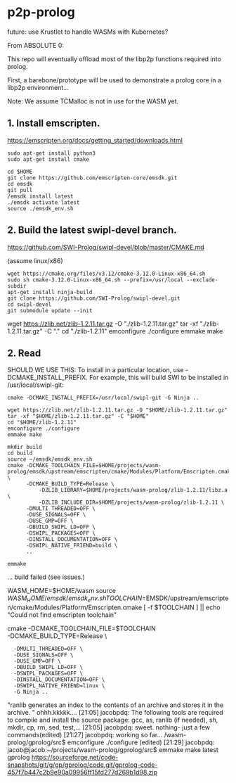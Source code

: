 # p2p-prolog

future: use Krustlet to handle WASMs with Kubernetes?

From ABSOLUTE 0:


This repo will eventually offload most of the libp2p functions required into prolog.

First, a barebone/prototype will be used to demonstrate a prolog core in a libp2p environment...

Note: We assume TCMalloc is not in use for the WASM yet.

## 1. Install emscripten.

<https://emscripten.org/docs/getting_started/downloads.html>

```
sudo apt-get install python3
sudo apt-get install cmake

cd $HOME
git clone https://github.com/emscripten-core/emsdk.git
cd emsdk
git pull
/emsdk install latest
./emsdk activate latest
source ./emsdk_env.sh
```

## 2. Build the latest swipl-devel branch.
<https://github.com/SWI-Prolog/swipl-devel/blob/master/CMAKE.md>

(assume linux/x86)
```
wget https://cmake.org/files/v3.12/cmake-3.12.0-Linux-x86_64.sh
sudo sh cmake-3.12.0-Linux-x86_64.sh --prefix=/usr/local --exclude-subdir
apt-get install ninja-build
git clone https://github.com/SWI-Prolog/swipl-devel.git
cd swipl-devel
git submodule update --init
```

wget https://zlib.net/zlib-1.2.11.tar.gz -O "./zlib-1.2.11.tar.gz"
tar -xf "./zlib-1.2.11.tar.gz" -C "."
cd "./zlib-1.2.11"
emconfigure ./configure
emmake make


## 2. Read


SHOULD WE USE THIS: To install in a particular location, use -DCMAKE_INSTALL_PREFIX. For example, this will build SWI to be installed in /usr/local/swipl-git:

```
cmake -DCMAKE_INSTALL_PREFIX=/usr/local/swipl-git -G Ninja ..
```

```
wget https://zlib.net/zlib-1.2.11.tar.gz -O "$HOME/zlib-1.2.11.tar.gz"
tar -xf "$HOME/zlib-1.2.11.tar.gz" -C "$HOME"
cd "$HOME/zlib-1.2.11"
emconfigure ./configure
emmake make

mkdir build
cd build
source ~/emsdk/emsdk_env.sh
cmake -DCMAKE_TOOLCHAIN_FILE=$HOME/projects/wasm-prolog/emsdk/upstream/emscripten/cmake/Modules/Platform/Emscripten.cmake \
      -DCMAKE_BUILD_TYPE=Release \
		  -DZLIB_LIBRARY=$HOME/projects/wasm-prolog/zlib-1.2.11/libz.a \
		  -DZLIB_INCLUDE_DIR=$HOME/projects/wasm-prolog/zlib-1.2.11 \
      -DMULTI_THREADED=OFF \
      -DUSE_SIGNALS=OFF \
      -DUSE_GMP=OFF \
      -DBUILD_SWIPL_LD=OFF \
      -DSWIPL_PACKAGES=OFF \
      -DINSTALL_DOCUMENTATION=OFF \
      -DSWIPL_NATIVE_FRIEND=build \
      ..

emmake
```

... build failed (see issues.)




WASM_HOME=$HOME/wasm
source $WASM_HOME/emsdk/emsdk_env.sh
TOOLCHAIN=$EMSDK/upstream/emscripten/cmake/Modules/Platform/Emscripten.cmake
[ -f $TOOLCHAIN ] || echo "Could not find emscripten toolchain"

cmake -DCMAKE_TOOLCHAIN_FILE=$TOOLCHAIN \
          -DCMAKE_BUILD_TYPE=Release \

	  -DMULTI_THREADED=OFF \
	  -DUSE_SIGNALS=OFF \
	  -DUSE_GMP=OFF \
	  -DBUILD_SWIPL_LD=OFF \
	  -DSWIPL_PACKAGES=OFF \
	  -DINSTALL_DOCUMENTATION=OFF \
	  -DSWIPL_NATIVE_FRIEND=linux \
	  -G Ninja ..






"ranlib generates an index to the contents of an archive and stores it in the archive. " ohhh.kkkkk....
[21:05] jacobpdq:
The following tools are required to compile and install the source package:
   gcc, as, ranlib (if needed), sh, mkdir, cp, rm, sed, test,...
[21:05] jacobpdq: sweet. nothing- just a few commands(edited)
[21:27] jacobpdq: working so far...
/wasm-prolog/gprolog/src$ emconfigure ./configure
(edited)
[21:29] jacobpdq: jacob@jacob:~/projects/wasm-prolog/gprolog/src$ emmake make
latest gprolog
https://sourceforge.net/code-snapshots/git/g/gp/gprolog/code.git/gprolog-code-457f7b447c2b9e90a09956ff15fd277d269b1d98.zip
